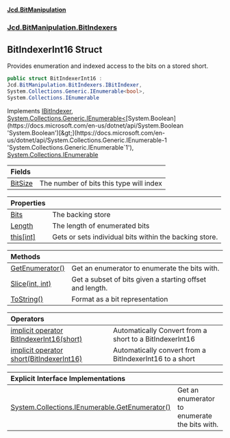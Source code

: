 ﻿#### [Jcd.BitManipulation](index.md 'index')

### [Jcd.BitManipulation.BitIndexers](Jcd.BitManipulation.BitIndexers.md 'Jcd.BitManipulation.BitIndexers')

## BitIndexerInt16 Struct

Provides enumeration and indexed access to the bits on a stored short.

```csharp
public struct BitIndexerInt16 :
Jcd.BitManipulation.BitIndexers.IBitIndexer,
System.Collections.Generic.IEnumerable<bool>,
System.Collections.IEnumerable
```

Implements [IBitIndexer](Jcd.BitManipulation.BitIndexers.IBitIndexer.md 'Jcd.BitManipulation.BitIndexers.IBitIndexer'), [System.Collections.Generic.IEnumerable&lt;](https://docs.microsoft.com/en-us/dotnet/api/System.Collections.Generic.IEnumerable-1 'System.Collections.Generic.IEnumerable`1')[System.Boolean](https://docs.microsoft.com/en-us/dotnet/api/System.Boolean 'System.Boolean')[&gt;](https://docs.microsoft.com/en-us/dotnet/api/System.Collections.Generic.IEnumerable-1 'System.Collections.Generic.IEnumerable`1'), [System.Collections.IEnumerable](https://docs.microsoft.com/en-us/dotnet/api/System.Collections.IEnumerable 'System.Collections.IEnumerable')

| Fields                                                                                                                          |                                         |
|:--------------------------------------------------------------------------------------------------------------------------------|:----------------------------------------|
| [BitSize](Jcd.BitManipulation.BitIndexers.BitIndexerInt16.BitSize.md 'Jcd.BitManipulation.BitIndexers.BitIndexerInt16.BitSize') | The number of bits this type will index |

| Properties                                                                                                                            |                                                        |
|:--------------------------------------------------------------------------------------------------------------------------------------|:-------------------------------------------------------|
| [Bits](Jcd.BitManipulation.BitIndexers.BitIndexerInt16.Bits.md 'Jcd.BitManipulation.BitIndexers.BitIndexerInt16.Bits')                | The backing store                                      |
| [Length](Jcd.BitManipulation.BitIndexers.BitIndexerInt16.Length.md 'Jcd.BitManipulation.BitIndexers.BitIndexerInt16.Length')          | The length of enumerated bits                          |
| [this[int]](Jcd.BitManipulation.BitIndexers.BitIndexerInt16.this[int].md 'Jcd.BitManipulation.BitIndexers.BitIndexerInt16.this[int]') | Gets or sets individual bits within the backing store. |

| Methods                                                                                                                                                 |                                                          |
|:--------------------------------------------------------------------------------------------------------------------------------------------------------|:---------------------------------------------------------|
| [GetEnumerator()](Jcd.BitManipulation.BitIndexers.BitIndexerInt16.GetEnumerator().md 'Jcd.BitManipulation.BitIndexers.BitIndexerInt16.GetEnumerator()') | Get an enumerator to enumerate the bits with.            |
| [Slice(int, int)](Jcd.BitManipulation.BitIndexers.BitIndexerInt16.Slice(int,int).md 'Jcd.BitManipulation.BitIndexers.BitIndexerInt16.Slice(int, int)')  | Get a subset of bits given a starting offset and length. |
| [ToString()](Jcd.BitManipulation.BitIndexers.BitIndexerInt16.ToString().md 'Jcd.BitManipulation.BitIndexers.BitIndexerInt16.ToString()')                | Format as a bit representation                           |

| Operators                                                                                                                                                                                                                                                                             |                                                         |
|:--------------------------------------------------------------------------------------------------------------------------------------------------------------------------------------------------------------------------------------------------------------------------------------|:--------------------------------------------------------|
| [implicit operator BitIndexerInt16(short)](Jcd.BitManipulation.BitIndexers.BitIndexerInt16.op_ImplicitJcd.BitManipulation.BitIndexers.BitIndexerInt16(short).md 'Jcd.BitManipulation.BitIndexers.BitIndexerInt16.op_Implicit Jcd.BitManipulation.BitIndexers.BitIndexerInt16(short)') | Automatically Convert from a short to a BitIndexerInt16 |
| [implicit operator short(BitIndexerInt16)](Jcd.BitManipulation.BitIndexers.BitIndexerInt16.op_Implicitshort(Jcd.BitManipulation.BitIndexers.BitIndexerInt16).md 'Jcd.BitManipulation.BitIndexers.BitIndexerInt16.op_Implicit short(Jcd.BitManipulation.BitIndexers.BitIndexerInt16)') | Automatically convert from a BitIndexerInt16 to a short |

| Explicit Interface Implementations                                                                                                                                                                                                                   |                                               |
|:-----------------------------------------------------------------------------------------------------------------------------------------------------------------------------------------------------------------------------------------------------|:----------------------------------------------|
| [System.Collections.IEnumerable.GetEnumerator()](Jcd.BitManipulation.BitIndexers.BitIndexerInt16.System.Collections.IEnumerable.GetEnumerator().md 'Jcd.BitManipulation.BitIndexers.BitIndexerInt16.System.Collections.IEnumerable.GetEnumerator()') | Get an enumerator to enumerate the bits with. |
